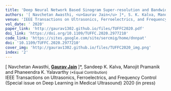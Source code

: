 ```yaml
---
title: 'Deep Neural Network Based Sinogram Super-resolution and Bandwidth Enhancement for Limited-data Photoacoustic Tomography'
authors: '[ Navchetan Awasthi, <u>Gaurav Jain</u> ]*, S. K. Kalva, Manojit Pramanik, P. K. Yalavarthy (*Equal Contribution)'
venue: 'IEEE Transactions on Ultrasonics, Ferroelectrics, and Frequency Control (Special issue on Deep Learning in Medical Ultrasound)'
vol_date: ' 2020'
paper_link: 'http://gaurav1302.github.io/files/TUFFC2020.pdf'
doi_link: 'https://doi.org/10.1109/TUFFC.2020.2977210'
code_link: 'https://sites.google.com/site/sercmig/home/dnnpat'
doi: '10.1109/TUFFC.2020.2977210'
cover_img: 'http://gaurav1302.github.io/files/TUFFC2020_img.png'
index: '2'
---
```

[ Navchetan Awasthi, <u><b>Gaurav Jain</b></u> ]\*, Sandeep K. Kalva, Manojit Pramanik and Phaneendra K. Yalavarthy <small>(\*Equal Contribution)</small><br>
IEEE Transactions on Ultrasonics, Ferroelectrics, and Frequency Control (Special issue on Deep Learning in Medical Ultrasound) 2020 (in press)

